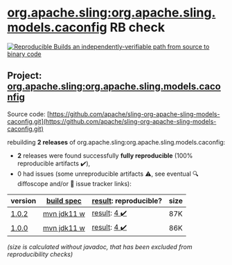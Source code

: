 [org.apache.sling:org.apache.sling.models.caconfig](https://search.maven.org/artifact/org.apache.sling/org.apache.sling.models.caconfig/) RB check
=======

[![Reproducible Builds](https://reproducible-builds.org/images/logos/rb.svg) an independently-verifiable path from source to binary code](https://reproducible-builds.org/)

## Project: [org.apache.sling:org.apache.sling.models.caconfig](https://search.maven.org/artifact/org.apache.sling/org.apache.sling.models.caconfig/)

Source code: [https://github.com/apache/sling-org-apache-sling-models-caconfig.git](https://github.com/apache/sling-org-apache-sling-models-caconfig.git)

rebuilding **2 releases** of org.apache.sling:org.apache.sling.models.caconfig:
- **2** releases were found successfully **fully reproducible** (100% reproducible artifacts :heavy_check_mark:),
- 0 had issues (some unreproducible artifacts :warning:, see eventual :mag: diffoscope and/or :memo: issue tracker links):

| version | [build spec](/BUILDSPEC.md) | [result](https://reproducible-builds.org/docs/jvm/): reproducible? | size |
| -- | --------- | ------ | -- |
| [1.0.2](https://search.maven.org/artifact/org.apache.sling/org.apache.sling.models.caconfig/1.0.2/pom) | [mvn jdk11 w](org.apache.sling.models.caconfig-1.0.2.buildspec) | [result](org.apache.sling.models.caconfig-1.0.2.buildinfo): [4 :heavy_check_mark: ](org.apache.sling.models.caconfig-1.0.2.buildcompare) | 87K |
| [1.0.0](https://search.maven.org/artifact/org.apache.sling/org.apache.sling.models.caconfig/1.0.0/pom) | [mvn jdk11 w](org.apache.sling.models.caconfig-1.0.0.buildspec) | [result](org.apache.sling.models.caconfig-1.0.0.buildinfo): [4 :heavy_check_mark: ](org.apache.sling.models.caconfig-1.0.0.buildcompare) | 86K |

<i>(size is calculated without javadoc, that has been excluded from reproducibility checks)</i>
